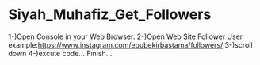 # Siyah_Muhafiz_Get_Followers

1-)Open Console in your Web Browser.
2-)Open Web Site Follower User example:https://www.instagram.com/ebubekirbastama/followers/
3-)scroll down
4-)excute code...
Fınısh...

